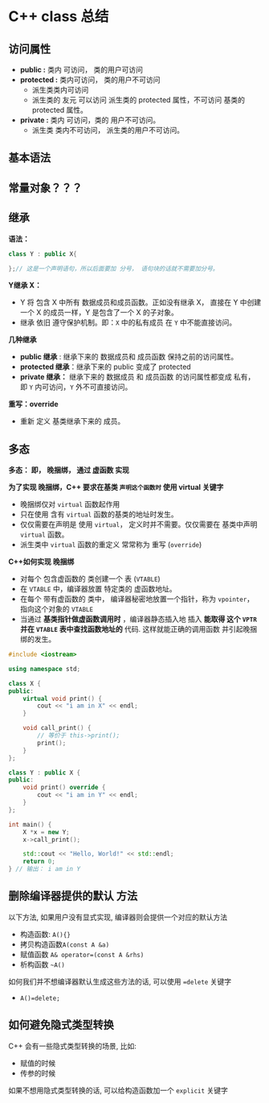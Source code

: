 # C++ class 总结



## 访问属性

* **public :**  类内 可访问， 类的用户可访问
* **protected :** 类内可访问， 类的用户不可访问
  * 派生类类内可访问
  * 派生类的 友元 可以访问 派生类的 protected 属性，不可访问 基类的 protected 属性。 
* **private :** 类内 可访问，类的 用户不可访问。
  * 派生类 类内不可访问， 派生类的用户不可访问。



## 基本语法





## 常量对象？？？



## 继承

**语法：**

```c++
class Y : public X{
  
};// 这是一个声明语句，所以后面要加 分号， 语句块的话就不需要加分号。
```

**Y继承 X：**

* Y 将 包含 X 中所有 数据成员和成员函数。正如没有继承 X， 直接在 Y 中创建一个 X 的成员一样，Y 是包含了一个 X 的子对象。
* 继承 依旧 遵守保护机制。即：`X` 中的私有成员 在 `Y` 中不能直接访问。



**几种继承**

* **public 继承** : 继承下来的 数据成员和 成员函数 保持之前的访问属性。
* **protected 继承**：继承下来的 public 变成了 protected
* **private 继承：** 继承下来的 数据成员 和 成员函数 的访问属性都变成 私有，即 `Y` 内可访问，`Y` 外不可直接访问。



**重写：override**

* 重新 定义 基类继承下来的 成员。



## 多态

**多态： 即， 晚捆绑， 通过 虚函数 实现**

**为了实现 晚捆绑，C++ 要求在基类 `声明这个函数时` 使用 virtual 关键字**

* 晚捆绑仅对  `virtual` 函数起作用
* 只在使用 含有 `virtual` 函数的基类的地址时发生。
* 仅仅需要在声明是 使用 `virtual`， 定义时并不需要。仅仅需要在 基类中声明 `virtual` 函数。 
* 派生类中 `virtual` 函数的重定义 常常称为 重写 (`override`)



**C++如何实现 晚捆绑**

* 对每个 包含虚函数的 类创建一个 表 (`VTABLE`)
* 在 `VTABLE` 中，编译器放置 特定类的 虚函数地址。
* 在每个 带有虚函数的 类中， 编译器秘密地放置一个指针，称为 `vpointer`， 指向这个对象的 `VTABLE`
* 当通过 **基类指针做虚函数调用时** ，编译器静态插入地 插入 **能取得 这个 `VPTR` 并在 `VTABLE` 表中查找函数地址的** 代码. 这样就能正确的调用函数 并引起晚捆绑的发生。





```c++
#include <iostream>

using namespace std;

class X {
public:
    virtual void print() {
        cout << "i am in X" << endl;
    }

    void call_print() {
        // 等价于 this->print();
        print();
    }
};

class Y : public X {
public:
    void print() override {
        cout << "i am in Y" << endl;
    }
};

int main() {
    X *x = new Y;
    x->call_print();

    std::cout << "Hello, World!" << std::endl;
    return 0;
} // 输出： i am in Y
```



## 删除编译器提供的默认 方法

以下方法, 如果用户没有显式实现, 编译器则会提供一个对应的默认方法

* 构造函数: `A(){}`
* 拷贝构造函数`A(const A &a)`
* 赋值函数 `A& operator=(const A &rhs)`
* 析构函数 `~A()`

如何我们并不想编译器默认生成这些方法的话, 可以使用 `=delete` 关键字

* `A()=delete;`



## 如何避免隐式类型转换

C++ 会有一些隐式类型转换的场景, 比如:

* 赋值的时候
* 传参的时候

如果不想用隐式类型转换的话, 可以给构造函数加一个 `explicit` 关键字



